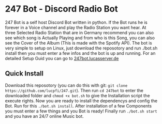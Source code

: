 # 247 Bot - Discord Radio Bot

247 Bot is a self host Discord Bot written in python. If the Bot runs he is forever in a Voice channel and play the Radio Station you want hear. At three Selected Radio Station that are in Germany recommend you can also see which song is Actually Playing and from who is this Song, you can also see the Cover of the Album (This is made with the Spotify API). The bot is very simple to setup on Linux, just download the reposotory and run ./bot.sh install then you must enter a few infos and the bot is up and running. For an detailed Setup Guid you can go to 
[247bot.lucasserver.de](https://247bot.lucasserver.de)


## Quick Install

Download this reposotory (you can do this with git: ``git clone https://github.com/lucpfi/247.git``).
Then run ``cd 247bot`` to enter the downloaded folder and ``chmod +x bot.sh`` to give the Installation script the execute rights.
Now you are ready to install the dependencys and config the Bot. Run for this ``./bot.sh install``.
After installation of a few Components you must enter a few things and you Bot is ready!
Finally run ``./bot.sh start`` and you have an 24/7 online Music bot.